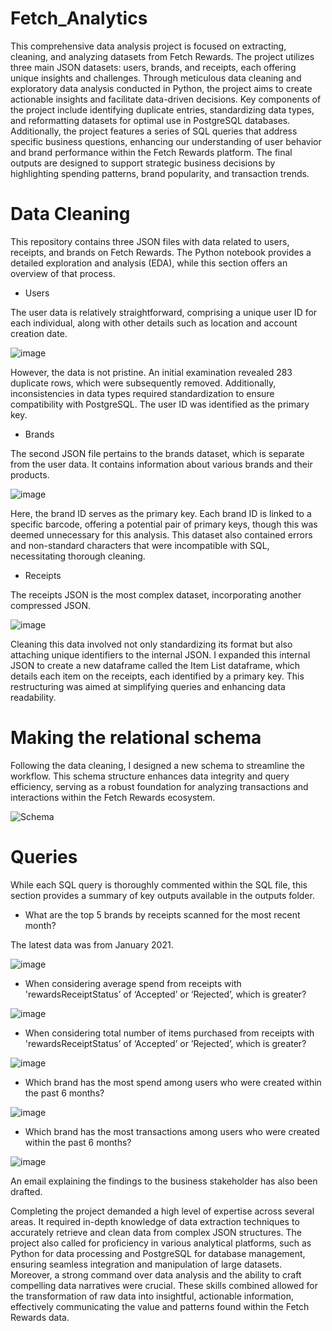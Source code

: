 # Fetch_Analytics

This comprehensive data analysis project is focused on extracting, cleaning, and analyzing datasets from Fetch Rewards. The project utilizes three main JSON datasets: users, brands, and receipts, each offering unique insights and challenges. Through meticulous data cleaning and exploratory data analysis conducted in Python, the project aims to create actionable insights and facilitate data-driven decisions. Key components of the project include identifying duplicate entries, standardizing data types, and reformatting datasets for optimal use in PostgreSQL databases. Additionally, the project features a series of SQL queries that address specific business questions, enhancing our understanding of user behavior and brand performance within the Fetch Rewards platform. The final outputs are designed to support strategic business decisions by highlighting spending patterns, brand popularity, and transaction trends.

# Data Cleaning  
This repository contains three JSON files with data related to users, receipts, and brands on Fetch Rewards. The Python notebook provides a detailed exploration and analysis (EDA), while this section offers an overview of that process.

* Users
  
The user data is relatively straightforward, comprising a unique user ID for each individual, along with other details such as location and account creation date.

![image](https://github.com/delta1circuit/Fetch_Analytics/assets/63530749/58fce4fc-5fc6-4c76-bdbb-716e6f1bba48)

However, the data is not pristine. An initial examination revealed 283 duplicate rows, which were subsequently removed. Additionally, inconsistencies in data types required standardization to ensure compatibility with PostgreSQL. The user ID was identified as the primary key.

* Brands
  
The second JSON file pertains to the brands dataset, which is separate from the user data. It contains information about various brands and their products.

![image](https://github.com/delta1circuit/Fetch_Analytics/assets/63530749/c0289cd7-ee3e-485c-aa7f-e6cb1ef02b0e)

Here, the brand ID serves as the primary key. Each brand ID is linked to a specific barcode, offering a potential pair of primary keys, though this was deemed unnecessary for this analysis. This dataset also contained errors and non-standard characters that were incompatible with SQL, necessitating thorough cleaning.

* Receipts

The receipts JSON is the most complex dataset, incorporating another compressed JSON.

![image](https://github.com/delta1circuit/Fetch_Analytics/assets/63530749/e1aaa5f1-c3e9-4907-933c-8648ed61d1ac)

Cleaning this data involved not only standardizing its format but also attaching unique identifiers to the internal JSON. I expanded this internal JSON to create a new dataframe called the Item List dataframe, which details each item on the receipts, each identified by a primary key. This restructuring was aimed at simplifying queries and enhancing data readability.

# Making the relational schema

Following the data cleaning, I designed a new schema to streamline the workflow. This schema structure enhances data integrity and query efficiency, serving as a robust foundation for analyzing transactions and interactions within the Fetch Rewards ecosystem.

![Schema](https://github.com/delta1circuit/Fetch_Analytics/assets/63530749/943e25c4-6824-4823-9262-4692aabccfb1)

# Queries

While each SQL query is thoroughly commented within the SQL file, this section provides a summary of key outputs available in the outputs folder.

* What are the top 5 brands by receipts scanned for the most recent month?

The latest data was from January 2021. 

![image](https://github.com/delta1circuit/Fetch_Analytics/assets/63530749/b2a06323-4220-464b-bd29-57c6c0f4d988)

* When considering average spend from receipts with 'rewardsReceiptStatus’ of ‘Accepted’ or ‘Rejected’, which is greater?

![image](https://github.com/delta1circuit/Fetch_Analytics/assets/63530749/9d53cf53-4687-4c18-8d8d-d3bacd3e82c0)

* When considering total number of items purchased from receipts with 'rewardsReceiptStatus’ of ‘Accepted’ or ‘Rejected’, which is greater?

![image](https://github.com/delta1circuit/Fetch_Analytics/assets/63530749/2f2118a0-8e85-496b-b4bc-6da705a2e6a3)

* Which brand has the most spend among users who were created within the past 6 months?

![image](https://github.com/delta1circuit/Fetch_Analytics/assets/63530749/c0a7ad29-b2a4-4ebb-b2ca-93db08979869)

* Which brand has the most transactions among users who were created within the past 6 months?

![image](https://github.com/delta1circuit/Fetch_Analytics/assets/63530749/f1e91699-09ca-40c8-baec-662d6fbe5dfd)

An email explaining the findings to the business stakeholder has also been drafted. 

Completing the project demanded a high level of expertise across several areas. It required in-depth knowledge of data extraction techniques to accurately retrieve and clean data from complex JSON structures. The project also called for proficiency in various analytical platforms, such as Python for data processing and PostgreSQL for database management, ensuring seamless integration and manipulation of large datasets. Moreover, a strong command over data analysis and the ability to craft compelling data narratives were crucial. These skills combined allowed for the transformation of raw data into insightful, actionable information, effectively communicating the value and patterns found within the Fetch Rewards data.





